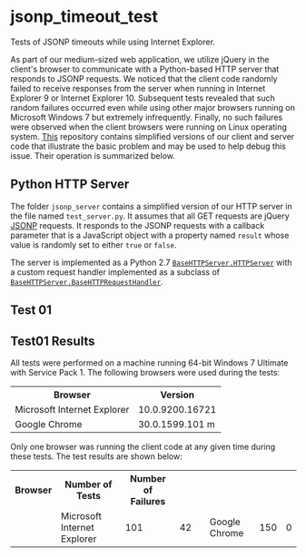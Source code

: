 jsonp_timeout_test
==================

Tests of JSONP timeouts while using Internet Explorer. 

As part of our medium-sized web application, we utilize jQuery in the
client's browser to communicate with a Python-based HTTP server that
responds to JSONP requests. We noticed that the client code randomly
failed to receive responses from the server when running in Internet
Explorer 9 or Internet Explorer 10. Subsequent tests revealed that
such random failures occurred even while using other major browsers
running on Microsoft Windows 7 but extremely infrequently. Finally, no
such failures were observed when the client browsers were running on
Linux operating
system. [This](https://github.com/Q4mn44XH/jsonp_timeout_test)
repository contains simplified versions of our client and server code
that illustrate the basic problem and may be used to help debug this
issue. Their operation is summarized below. 

Python HTTP Server
------------------

The folder `jsonp_server` contains a simplified version of our HTTP
server in the file named `test_server.py`. It assumes that all GET
requests are jQuery
[JSONP](http://bob.ippoli.to/archives/2005/12/05/remote-json-jsonp/)
requests. It responds to the JSONP requests with a callback parameter
that is a JavaScript object with a property named `result` whose value
is randomly set to either `true` or `false`.

The server is implemented as a Python 2.7
[`BaseHTTPServer.HTTPServer`](http://docs.python.org/2/library/basehttpserver.html#BaseHTTPServer.HTTPServer)
with a custom request handler implemented as a subclass of
[`BaseHTTPServer.BaseHTTPRequestHandler`](http://docs.python.org/2/library/basehttpserver.html#BaseHTTPServer.BaseHTTPRequestHandler). 

Test 01
-------


Test01 Results
--------------

All tests were performed on a machine running 64-bit Windows 7
Ultimate with Service Pack 1. The following browsers were used during
the tests:

<table>
  <tr>
    <th>Browser</th>
    <th>Version</th>
  </tr>
  <tr>
    <td>Microsoft Internet Explorer</td>
    <td>10.0.9200.16721</td>
  </tr>
  <tr>
    <td>Google Chrome</td>
    <td>30.0.1599.101 m</td>
  </tr>
</table>

Only one browser was running the client code at any given time during
these tests. The test results are shown below:

<table>
  <tr>
    <th>Browser</th>
    <th>Number of Tests</th>
    <th>Number of Failures</th>
  </tr>
  <td>
    <td>Microsoft Internet Explorer</td>
    <td>101</td>
    <td>42</td>
  </td>
  <td>
    <td>Google Chrome</td>
    <td>150</td>
    <td>0</td>
  </td>
</table>

